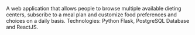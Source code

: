 A web application that allows people to browse multiple available dieting centers, subscribe to a meal plan and customize food preferences and choices on a daily basis.
Technologies: Python Flask, PostgreSQL Database and ReactJS.
